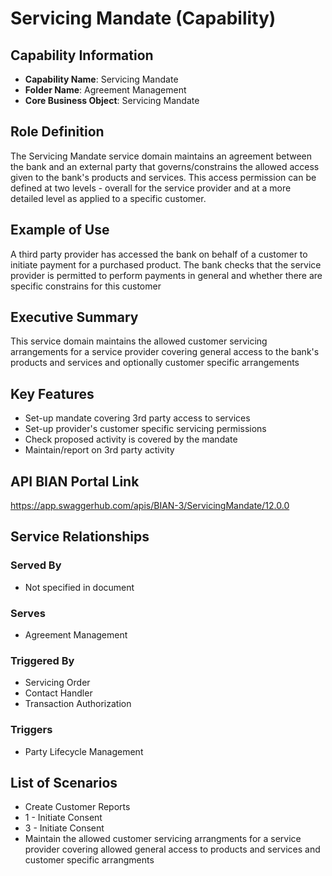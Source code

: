 # Servicing Mandate (Capability)

## Capability Information
- **Capability Name**: Servicing Mandate
- **Folder Name**: Agreement Management
- **Core Business Object**: Servicing Mandate

## Role Definition
The Servicing Mandate service domain maintains an agreement between the bank and an external party that governs/constrains the allowed access given to the bank's products and services. This access permission can be defined at two levels - overall for the service provider and at a more detailed level as applied to a specific customer.

## Example of Use
A third party provider has accessed the bank on behalf of a customer to initiate payment for a purchased product. The bank checks that the service provider is permitted to perform payments in general and whether there are specific constrains for this customer

## Executive Summary
This service domain maintains the allowed customer servicing arrangements for a service provider covering general access to the bank's products and services and optionally customer specific arrangements

## Key Features
- Set-up mandate covering 3rd party access to services
- Set-up provider's customer specific servicing permissions
- Check proposed activity is covered by the mandate
- Maintain/report on 3rd party activity

## API BIAN Portal Link
https://app.swaggerhub.com/apis/BIAN-3/ServicingMandate/12.0.0

## Service Relationships

### Served By
- Not specified in document

### Serves
- Agreement Management

### Triggered By
- Servicing Order
- Contact Handler
- Transaction Authorization

### Triggers
- Party Lifecycle Management

## List of Scenarios
- Create Customer Reports
- 1 - Initiate Consent
- 3 - Initiate Consent
- Maintain the allowed customer servicing arrangments for a service provider covering allowed general access to products and services and customer specific arrangments